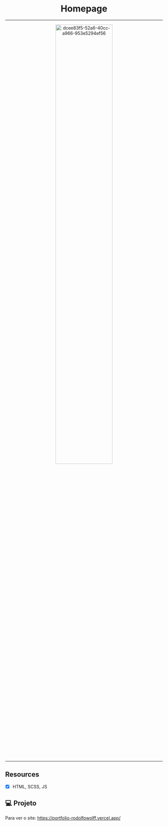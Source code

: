 <h1 align="center">
Homepage
</h1>

<hr>
<p align="center">
<img src="https://i.ibb.co/Wzjnk5S/dcee83f5-52a6-40cc-a966-953e5294ef56.png" alt="dcee83f5-52a6-40cc-a966-953e5294ef56" border="0" width="60%">
</p>

<hr>

## Resources

- [x] HTML, SCSS, JS

## 💻 Projeto

Para ver o site: https://portfolio-rodolfowolff.vercel.app/
